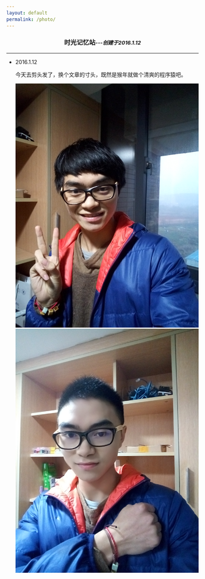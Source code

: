 ```yaml
---
layout: default
permalink: /photo/
---
```

<div class="well">

<center><h3>时光记忆站<i><small>---创建于2016.1.12</small></i></h3></center>

<hr>
<ul class="square">
<li><p>2016.1.12</p></li>
<p>
今天去剪头发了，换个文章的寸头，既然是猴年就做个清爽的程序猿吧。<br>
<center><img src="/images/bef.jpg"><img src="/images/afe.jpg"></center>

</p>
</ul>
</div>